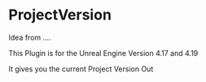 # ProjectVersion

Idea from ....


This Plugin is for the Unreal Engine Version 4.17 and 4.19

It gives you the current Project Version Out
